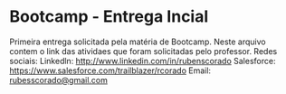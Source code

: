 # Bootcamp - Entrega Incial
Primeira entrega solicitada pela matéria de Bootcamp. 
Neste arquivo contem o link das atividaes que foram solicitadas pelo professor. 
Redes sociais: 
Linkedln: http://www.linkedin.com/in/rubenscorado
Salesforce: https://www.salesforce.com/trailblazer/rcorado
Email: rubesscorado@gmail.com
